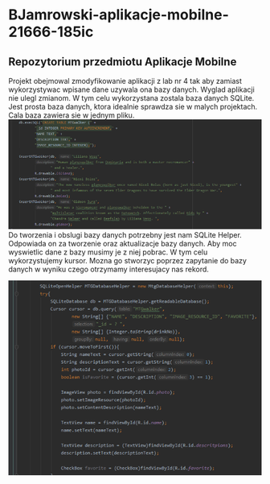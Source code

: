 # BJamrowski-aplikacje-mobilne-21666-185ic
## Repozytorium przedmiotu Aplikacje Mobilne

Projekt obejmowal zmodyfikowanie aplikacji z lab nr 4 tak aby zamiast wykorzystywac wpisane dane uzywala ona bazy danych. Wyglad aplikacji nie ulegl zmianom.
W tym celu wykorzystana zostala baza danych SQLite. Jest prosta baza danych, ktora idealnie sprawdza sie w malych projektach. Cala baza zawiera sie w jednym pliku.
![](./photos/21.png)
Do tworzenia i obslugi bazy danych potrzebny jest nam SQLite Helper. Odpowiada on za tworzenie oraz aktualizacje bazy danych. Aby moc wyswietlic dane z bazy 
musimy je z niej pobrac. W tym celu wykorzystujemy kursor. Mozna go stworzyc poprzez zapytanie do bazy danych w wyniku czego otrzymamy interesujacy nas rekord.

![](./photos/22.png)
